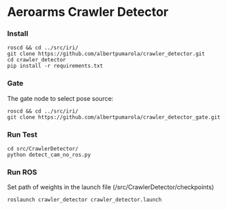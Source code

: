 # Aeroarms Crawler Detector

### Install
```
roscd && cd ../src/iri/
git clone https://github.com/albertpumarola/crawler_detector.git
cd crawler_detector
pip install -r requirements.txt
```
### Gate
The gate node to select pose source:
```
roscd && cd ../src/iri/
git clone https://github.com/albertpumarola/crawler_detector_gate.git
```
### Run Test
```
cd src/CrawlerDetector/
python detect_cam_no_ros.py
```
### Run ROS
Set path of weights in the launch file (<node>/src/CrawlerDetector/checkpoints)
```
roslaunch crawler_detector crawler_detector.launch 
```
